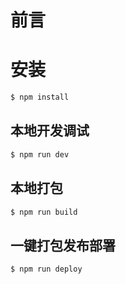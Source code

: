 # 前言

# 安装

```sh
$ npm install
```

## 本地开发调试

```sh
$ npm run dev
```

## 本地打包

```sh
$ npm run build
```

## 一键打包发布部署

```sh
$ npm run deploy
```
